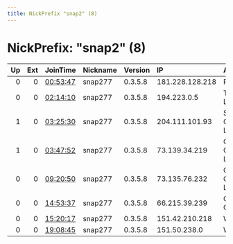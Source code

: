 ```yaml
---
title: NickPrefix "snap2" (8)
---
```


# NickPrefix: "snap2" (8)

|   Up |   Ext | JoinTime                                                                                            | Nickname   | Version   | IP              | AS                                | CC   |   ORp |   Dirp | OS    | Contact   |   eFamMembers |
|-----:|------:|:----------------------------------------------------------------------------------------------------|:-----------|:----------|:----------------|:----------------------------------|:-----|------:|-------:|:------|:----------|--------------:|
|    0 |     0 | [00:53:47](https://metrics.torproject.org/rs.html#details/E8D261FF1AC7CD0D690AA1CE15694C82151A8C38) | snap277    | 0.3.5.8   | 181.228.128.218 | Prima S.A.                        | ar   | 38081 |      0 | Linux | None      |             1 |
|    0 |     0 | [02:14:10](https://metrics.torproject.org/rs.html#details/27F6FFAC393DE8E414B534CA8C13B1323D34DF3E) | snap277    | 0.3.5.8   | 194.223.0.5     | TPG Telecom Limited               | au   | 33275 |      0 | Linux | None      |             1 |
|    1 |     0 | [03:25:30](https://metrics.torproject.org/rs.html#details/F9C8095F8C3F43BE5BDF8566DF178A29DCF922CF) | snap277    | 0.3.5.8   | 204.111.101.93  | Shentel Communications, LLC       | us   | 35591 |      0 | Linux | None      |             1 |
|    1 |     0 | [03:47:52](https://metrics.torproject.org/rs.html#details/CE6F085B152EA215CF012881452DA8E26131487C) | snap277    | 0.3.5.8   | 73.139.34.219   | Comcast Cable Communications, LLC | us   | 40041 |      0 | Linux | None      |             1 |
|    0 |     0 | [09:20:50](https://metrics.torproject.org/rs.html#details/DA55A8EEC2751C53A55AEB94DFD2593AF78E1654) | snap277    | 0.3.5.8   | 73.135.76.232   | Comcast Cable Communications, LLC | us   | 44073 |      0 | Linux | None      |             1 |
|    0 |     0 | [14:53:37](https://metrics.torproject.org/rs.html#details/A77911E2AE840EA007B6E28397A07118F3DD5E14) | snap277    | 0.3.5.8   | 66.215.39.239   | Charter Communications            | us   | 40593 |      0 | Linux | None      |             1 |
|    0 |     0 | [15:20:17](https://metrics.torproject.org/rs.html#details/6EEF864B1F7E6C78741D5B3BD0F26041B4F69E38) | snap277    | 0.3.5.8   | 151.42.210.218  | Wind Tre S.p.A.                   | it   | 37151 |      0 | Linux | None      |             1 |
|    0 |     0 | [19:08:45](https://metrics.torproject.org/rs.html#details/53C52FE92ADAE623614A3822564F2AE2B49E20B7) | snap277    | 0.3.5.8   | 151.50.238.0    | Wind Tre S.p.A.                   | it   | 41097 |      0 | Linux | None      |             1 |
